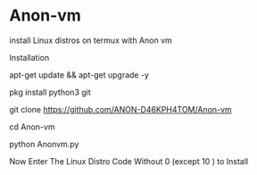 # Anon-vm
install Linux distros on termux with Anon vm

Installation

apt-get update && apt-get upgrade -y

pkg install python3 git

git clone https://github.com/ANON-D46KPH4TOM/Anon-vm

cd Anon-vm

python Anonvm.py

Now Enter The Linux Distro Code Without 0 (except 10 ) to Install
